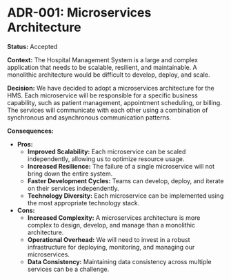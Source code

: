 # ADR-001: Microservices Architecture

**Status:** Accepted

**Context:** The Hospital Management System is a large and complex application that needs to be scalable, resilient, and maintainable. A monolithic architecture would be difficult to develop, deploy, and scale.

**Decision:** We have decided to adopt a microservices architecture for the HMS. Each microservice will be responsible for a specific business capability, such as patient management, appointment scheduling, or billing. The services will communicate with each other using a combination of synchronous and asynchronous communication patterns.

**Consequences:**

*   **Pros:**
    *   **Improved Scalability:** Each microservice can be scaled independently, allowing us to optimize resource usage.
    *   **Increased Resilience:** The failure of a single microservice will not bring down the entire system.
    *   **Faster Development Cycles:** Teams can develop, deploy, and iterate on their services independently.
    *   **Technology Diversity:** Each microservice can be implemented using the most appropriate technology stack.
*   **Cons:**
    *   **Increased Complexity:** A microservices architecture is more complex to design, develop, and manage than a monolithic architecture.
    *   **Operational Overhead:** We will need to invest in a robust infrastructure for deploying, monitoring, and managing our microservices.
    *   **Data Consistency:** Maintaining data consistency across multiple services can be a challenge.
